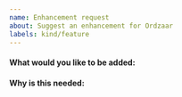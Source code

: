 ```yaml
---
name: Enhancement request
about: Suggest an enhancement for Ordzaar
labels: kind/feature
---
```


<!-- Please only use this template for submitting enhancement/feature requests -->

#### What would you like to be added:

#### Why is this needed:
